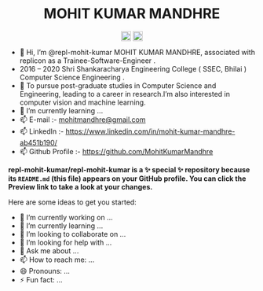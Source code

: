 <p align="center"> <h1 align="center"> MOHIT KUMAR MANDHRE </h1> </p>
<p align="center">
<a href="https://github.com/MohitKumarMandhre" target="_blank"><img align="center" src="https://cdn.jsdelivr.net/npm/simple-icons@3.0.1/icons/github.svg" alt="MOHIT KUMAR MANDHRE" height="20" width="20" /></a>
<a href="https://www.linkedin.com/in/mohit-kumar-mandhre-ab451b190/" target="_blank"><img align="center" src="https://cdn.jsdelivr.net/npm/simple-icons@3.0.1/icons/linkedin.svg" alt="MOHIT KUMAR MANDHRE" height="20" width="20" /></a>
</p>

- 🔭 Hi, I’m @repl-mohit-kumar MOHIT KUMAR MANDHRE, associated with replicon as a Trainee-Software-Engineer .
- 2016 – 2020		Shri Shankaracharya Engineering College ( SSEC, Bhilai ) Computer Science Engineering .
- 👀 To pursue post-graduate studies in Computer Science and Engineering, leading to a career in research.I’m also interested in computer vision and machine learning.
- 🌱 I’m currently learning ...
- 📫 E-mail :- mohitmandhre@gmail.com
- 📫 LinkedIn :- https://www.linkedin.com/in/mohit-kumar-mandhre-ab451b190/
- 📫 Github Profile :- https://github.com/MohitKumarMandhre

<!-- <p align="center">
	<img src=https://github-readme-stats.vercel.app/api?username=elangosundar&show_icons=true alt=Elangovan />
</p> -->


**repl-mohit-kumar/repl-mohit-kumar is a ✨ special ✨ repository because its `README.md` (this file) appears on your GitHub profile.
You can click the Preview link to take a look at your changes.**

Here are some ideas to get you started:

- 🔭 I’m currently working on ...
- 🌱 I’m currently learning ...
- 👯 I’m looking to collaborate on ...
- 🤔 I’m looking for help with ...
- 💬 Ask me about ...
- 📫 How to reach me: ...
- 😄 Pronouns: ...
- ⚡ Fun fact: ...
